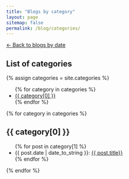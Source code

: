 ```yaml
---
title: "Blogs by category"
layout: page
sitemap: false
permalink: /blog/categories/
---
```


<a href="/blog/">← Back to blogs by date</a>

<h2>List of categories</h2>
{% assign categories = site.categories %}
<ul>
  {% for category in categories %}
  <li>
    <a href="#{{ category[0] | slugify }}">{{ category[0] }}</a>
  </li>
  {% endfor %}
</ul>

{% for category in categories %}
<h2 id="{{ category[0] | slugify }}">{{ category[0] }}</h2>
<ul>
  {% for post in category[1] %}
  <li>
    {{ post.date | date_to_string }}: <a href="{{ site.url }}{{ site.baseurl }}{{ post.url }}">{{ post.title}}</a>
  </li>
  {% endfor %}
</ul>
{% endfor %}
